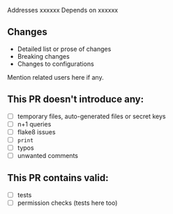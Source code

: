 Addresses xxxxxx
Depends on xxxxxx

## Changes

* Detailed list or prose of changes
* Breaking changes
* Changes to configurations

Mention related users here if any.

## This PR doesn't introduce any:

- [ ] temporary files, auto-generated files or secret keys
- [ ] n+1 queries
- [ ] flake8 issues
- [ ] `print`
- [ ] typos
- [ ] unwanted comments

## This PR contains valid:

- [ ] tests
- [ ] permission checks (tests here too)
